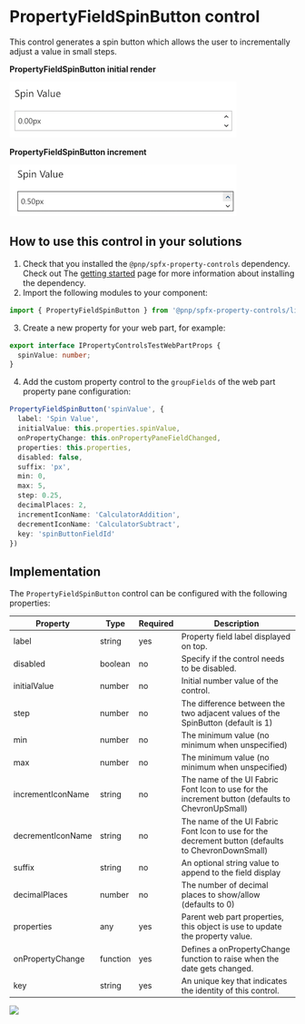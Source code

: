 # PropertyFieldSpinButton control

This control generates a spin button which allows the user to incrementally adjust a value in small steps.

**PropertyFieldSpinButton initial render**

![Spin button initial](../assets/spinbutton-initial.png)

**PropertyFieldSpinButton increment**

![Spin button increment](../assets/spinbutton-increment.png)

## How to use this control in your solutions

1. Check that you installed the `@pnp/spfx-property-controls` dependency. Check out The [getting started](../../#getting-started) page for more information about installing the dependency.
2. Import the following modules to your component:

```TypeScript
import { PropertyFieldSpinButton } from '@pnp/spfx-property-controls/lib/PropertyFieldSpinButton';
```

3. Create a new property for your web part, for example:

```TypeScript
export interface IPropertyControlsTestWebPartProps {
  spinValue: number;
}
```

4. Add the custom property control to the `groupFields` of the web part property pane configuration:

```TypeScript
PropertyFieldSpinButton('spinValue', {
  label: 'Spin Value',
  initialValue: this.properties.spinValue,
  onPropertyChange: this.onPropertyPaneFieldChanged,
  properties: this.properties,
  disabled: false,
  suffix: 'px',
  min: 0,
  max: 5,
  step: 0.25,
  decimalPlaces: 2,
  incrementIconName: 'CalculatorAddition',
  decrementIconName: 'CalculatorSubtract',
  key: 'spinButtonFieldId'
})
```

## Implementation

The `PropertyFieldSpinButton` control can be configured with the following properties:

| Property | Type | Required | Description |
| ---- | ---- | ---- | ---- |
| label | string | yes | Property field label displayed on top. |
| disabled | boolean | no | Specify if the control needs to be disabled. |
| initialValue | number | no | Initial number value of the control. |
| step | number | no | The difference between the two adjacent values of the SpinButton (default is 1) |
| min | number | no | The minimum value (no minimum when unspecified) |
| max | number | no | The minimum value (no minimum when unspecified) |
| incrementIconName | string | no | The name of the UI Fabric Font Icon to use for the increment button (defaults to ChevronUpSmall) |
| decrementIconName | string | no | The name of the UI Fabric Font Icon to use for the decrement button (defaults to ChevronDownSmall) |
| suffix | string | no | An optional string value to append to the field display |
| decimalPlaces | number | no | The number of decimal places to show/allow (defaults to 0) |
| properties | any | yes | Parent web part properties, this object is use to update the property value.  |
| onPropertyChange | function | yes | Defines a onPropertyChange function to raise when the date gets changed. |
| key | string | yes | An unique key that indicates the identity of this control. |

![](https://telemetry.sharepointpnp.com/sp-dev-fx-property-controls/wiki/PropertyFieldSpinButton)
